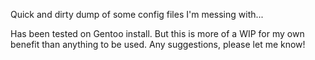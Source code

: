 Quick and dirty dump of some config files I'm messing with...

Has been tested on Gentoo install. But this is more of a WIP for my own benefit than anything to be used. Any suggestions, please let me know!
